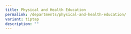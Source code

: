 ```yaml
---
title: Physical and Health Education
permalink: /departments/physical-and-health-education/
variant: tiptap
description: ""
---
```

